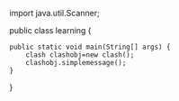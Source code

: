 import java.util.Scanner;

public class learning {

	public static void main(String[] args) {
		clash clashobj=new clash();
		clashobj.simplemessage();
	}

}
